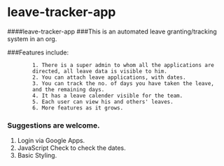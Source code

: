 leave-tracker-app
=================

####leave-tracker-app
###This is an automated leave granting/tracking system in an org. 

###Features include:

            1. There is a super admin to whom all the applications are
            directed, all leave data is visible to him. 
            2. You can attach leave applications, with dates. 
            3. You can track the no. of days you have taken the leave,
            and the remaining days.
            4. It has a leave calender visible for the team. 
            5. Each user can view his and others' leaves. 
            6. More features as it grows. 

### Suggestions are welcome. 


1. Login via Google Apps.
4. JavaScript Check to check the dates.
5. Basic Styling.

